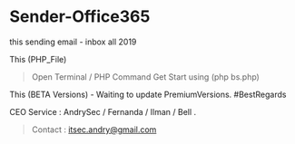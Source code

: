 # Sender-Office365
this sending email - inbox all 2019


This (PHP_File)
> Open Terminal / PHP Command
> Get Start using (php bs.php)

This (BETA Versions) - Waiting to update PremiumVersions.
#BestRegards

CEO Service : AndrySec / Fernanda / Ilman / Bell .
> Contact : itsec.andry@gmail.com
